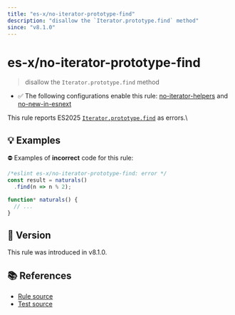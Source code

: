```yaml
---
title: "es-x/no-iterator-prototype-find"
description: "disallow the `Iterator.prototype.find` method"
since: "v8.1.0"
---
```


# es-x/no-iterator-prototype-find
> disallow the `Iterator.prototype.find` method

- ✅ The following configurations enable this rule: [no-iterator-helpers] and [no-new-in-esnext]

This rule reports ES2025 [`Iterator.prototype.find`](https://github.com/tc39/proposal-iterator-helpers) as errors.\

## 💡 Examples

⛔ Examples of **incorrect** code for this rule:

<eslint-playground type="bad">

```js
/*eslint es-x/no-iterator-prototype-find: error */
const result = naturals()
  .find(n => n % 2);

function* naturals() {
  // ...
}
```

</eslint-playground>

## 🚀 Version

This rule was introduced in v8.1.0.

## 📚 References

- [Rule source](https://github.com/eslint-community/eslint-plugin-es-x/blob/master/lib/rules/no-iterator-prototype-find.js)
- [Test source](https://github.com/eslint-community/eslint-plugin-es-x/blob/master/tests/lib/rules/no-iterator-prototype-find.js)

[no-iterator-helpers]: ../configs/index.md#no-iterator-helpers
[no-new-in-esnext]: ../configs/index.md#no-new-in-esnext
